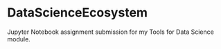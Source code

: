 # DataScienceEcosystem
Jupyter Notebook assignment submission for my Tools for Data Science module.
